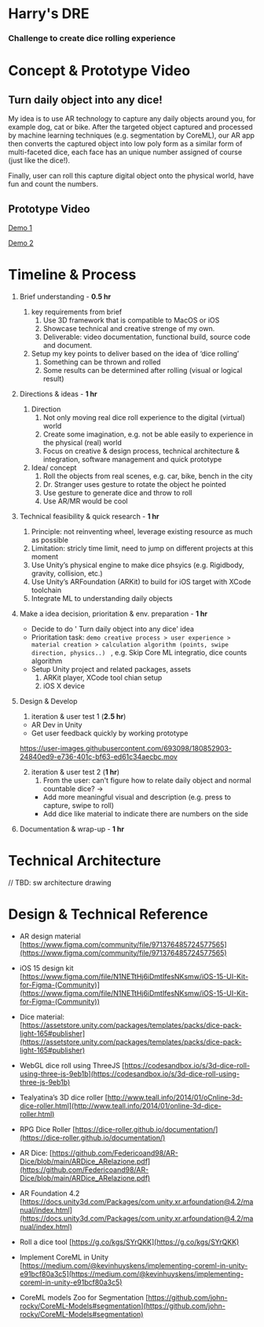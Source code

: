 # Harry's DRE
 ### Challenge to create dice rolling experience 


# Concept & Prototype Video
## Turn daily object into any dice!

My idea is to use AR technology to capture any daily objects around you, for example dog, cat or bike. After the targeted object captured and processed by machine learning techniques (e.g. segmentation by CoreML), our AR app then converts the captured object into low poly form as a similar form of multi-faceted dice, each face has an unique number assigned of course (just like the dice!).  

Finally, user can roll this capture digital object onto the physical world, have fun and count the numbers. 

## Prototype Video

[Demo 1](https://user-images.githubusercontent.com/693098/180850099-5c289d0b-a472-4a81-a542-2c84df9f4cd4.mov)

[Demo 2](https://user-images.githubusercontent.com/693098/180850352-941b672b-40d2-4184-89dd-f5f779dc6128.mov)



# Timeline & Process

1. Brief understanding - **0.5 hr** 
    1. key requirements from brief
        1. Use 3D framework that is compatible to MacOS or iOS
        2. Showcase technical and creative strenge of my own. 
        3. Deliverable: video documentation, functional build, source code and document.
    2. Setup my key points to deliver based on the idea of ‘dice rolling’
        1. Something can be thrown and rolled
        2. Some results can be determined after rolling (visual or logical result)
2. Directions & ideas - **1 hr**
    1. Direction
        1. Not only moving real dice roll experience to the digital (virtual) world
        2. Create some imagination, e.g. not be able easily to experience in the physical (real) world
        3. Focus on creative & design process, technical architecture & integration, software management and quick prototype 
    2. Idea/ concept
        1. Roll the objects from real scenes, e.g. car, bike, bench in the city
        2. Dr. Stranger uses gesture to rotate the object he pointed
        3. Use gesture to generate dice and throw to roll
        4. Use AR/MR would be cool
3. Technical feasibility & quick research - **1 hr**
    1. Principle: not reinventing wheel, leverage existing resource as much as possible
    2. Limitation: stricly time limit, need to jump on different projects at this moment
    2. Use Unity’s physical engine to make dice phsyics (e.g. Rigidbody, gravity, collision, etc.)
    3. Use Unity’s ARFoundation (ARKit) to build for iOS target with XCode toolchain
    4. Integrate ML to understanding daily objects

4. Make a idea decision, prioritation & env. preparation - **1 hr**
    * Decide to do ' Turn daily object into any dice' idea 
    * Prioritation task:
    ``` demo creative process > user experience > material creation > calculation algorithm (points, swipe direction, physics..)  ```
    , e.g. Skip Core ML integratio, dice counts algorithm
    * Setup Unity project and related packages, assets
        1. ARKit player, XCode tool chian setup
        2. iOS X device
        
5. Design & Develop
    1. iteration & user test 1 (**2.5 hr**)
    * AR Dev in Unity
    * Get user feedback quickly by working prototype
    
    https://user-images.githubusercontent.com/693098/180852903-24840ed9-e736-401c-bf63-ed61c34aecbc.mov

    2. iteration & user test 2 (**1 hr**)
        1. From the user: can't figure how to relate daily object and normal countable dice? 
        -> 
        * Add more meaningful visual and description (e.g. press to capture, swipe to roll)
        * Add dice like material to indicate there are numbers on the side
6. Documentation & wrap-up - **1 hr**

# Technical Architecture

// TBD: sw architecture drawing





# Design & Technical Reference

* AR design material [https://www.figma.com/community/file/971376485724577565](https://www.figma.com/community/file/971376485724577565)

* iOS 15 design kit [https://www.figma.com/file/N1NETtHj6iDmtIfesNKsmw/iOS-15-UI-Kit-for-Figma-(Community)](https://www.figma.com/file/N1NETtHj6iDmtIfesNKsmw/iOS-15-UI-Kit-for-Figma-(Community))

* Dice material: [https://assetstore.unity.com/packages/templates/packs/dice-pack-light-165#publisher](https://assetstore.unity.com/packages/templates/packs/dice-pack-light-165#publisher)

* WebGL dice roll using ThreeJS [https://codesandbox.io/s/3d-dice-roll-using-three-js-9eb1b](https://codesandbox.io/s/3d-dice-roll-using-three-js-9eb1b)

* Tealyatina’s 3D dice roller [http://www.teall.info/2014/01/oCnline-3d-dice-roller.html](http://www.teall.info/2014/01/online-3d-dice-roller.html)

* RPG Dice Roller [https://dice-roller.github.io/documentation/](https://dice-roller.github.io/documentation/)

* AR Dice: [https://github.com/Federicoand98/AR-Dice/blob/main/ARDice_ARelazione.pdf](https://github.com/Federicoand98/AR-Dice/blob/main/ARDice_ARelazione.pdf)

* AR Foundation 4.2 [https://docs.unity3d.com/Packages/com.unity.xr.arfoundation@4.2/manual/index.html](https://docs.unity3d.com/Packages/com.unity.xr.arfoundation@4.2/manual/index.html)

* Roll a dice tool [https://g.co/kgs/SYrQKK](https://g.co/kgs/SYrQKK)

* Implement CoreML in Unity [https://medium.com/@kevinhuyskens/implementing-coreml-in-unity-e91bcf80a3c5](https://medium.com/@kevinhuyskens/implementing-coreml-in-unity-e91bcf80a3c5)

* CoreML models Zoo for Segmentation [https://github.com/john-rocky/CoreML-Models#segmentation](https://github.com/john-rocky/CoreML-Models#segmentation)
